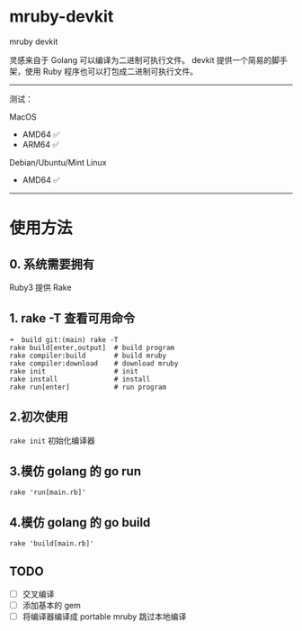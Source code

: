 # mruby-devkit

mruby devkit

灵感来自于 Golang 可以编译为二进制可执行文件。 devkit 提供一个简易的脚手架，使用 Ruby 程序也可以打包成二进制可执行文件。

---

测试：

MacOS 
* AMD64 ✅
* ARM64 ✅

Debian/Ubuntu/Mint Linux
* AMD64 ✅
---

# 使用方法

## 0. 系统需要拥有 

Ruby3 提供 Rake


## 1. rake -T 查看可用命令

```
➜  build git:(main) rake -T
rake build[enter,output]  # build program
rake compiler:build       # build mruby
rake compiler:download    # download mruby
rake init                 # init
rake install              # install
rake run[enter]           # run program
```

## 2.初次使用

`rake init` 初始化编译器

## 3.模仿 golang 的 go run

`rake 'run[main.rb]'`

## 4.模仿 golang 的 go build

`rake 'build[main.rb]'`

## TODO

- [ ] 交叉编译
- [ ] 添加基本的 gem
- [ ] 将编译器编译成 portable mruby 跳过本地编译